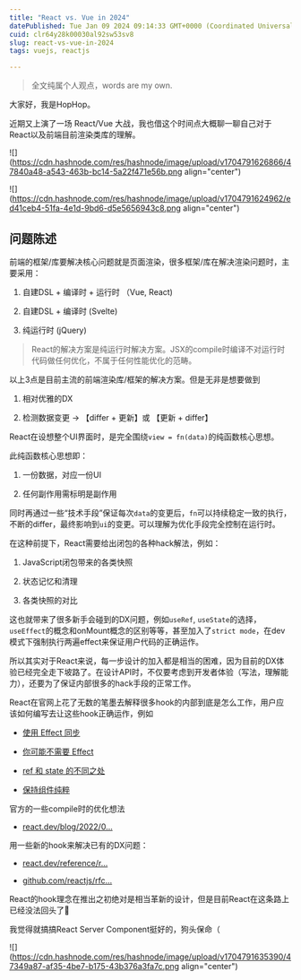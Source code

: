 ```yaml
---
title: "React vs. Vue in 2024"
datePublished: Tue Jan 09 2024 09:14:33 GMT+0000 (Coordinated Universal Time)
cuid: clr64y28k00030al92sw53sv8
slug: react-vs-vue-in-2024
tags: vuejs, reactjs

---
```


> 全文纯属个人观点，words are my own.

大家好，我是HopHop。

近期又上演了一场 React/Vue 大战，我也借这个时间点大概聊一聊自己对于React以及前端目前渲染类库的理解。

![](https://cdn.hashnode.com/res/hashnode/image/upload/v1704791626866/47840a48-a543-463b-bc14-5a22f471e56b.png align="center")

![](https://cdn.hashnode.com/res/hashnode/image/upload/v1704791624962/ed41ceb4-51fa-4e1d-9bd6-d5e5656943c8.png align="center")

## 问题陈述

前端的框架/库要解决核心问题就是页面渲染，很多框架/库在解决渲染问题时，主要采用：

1. 自建DSL + 编译时 + 运行时 （Vue, React)
    
2. 自建DSL + 编译时 (Svelte)
    
3. 纯运行时 (jQuery)
    

> React的解决方案是纯运行时解决方案。JSX的compile时编译不对运行时代码做任何优化，不属于任何性能优化的范畴。

以上3点是目前主流的前端渲染库/框架的解决方案。但是无非是想要做到

1. 相对优雅的DX
    
2. 检测数据变更 → 【differ + 更新】或 【更新 + differ】
    

React在设想整个UI界面时，是完全围绕`view = fn(data)`的纯函数核心思想。

此纯函数核心思想即：

1. 一份数据，对应一份UI
    
2. 任何副作用需标明是副作用
    

同时再通过一些“技术手段”保证每次`data`的变更后，`fn`可以持续稳定一致的执行，不断的differ，最终影响到`ui`的变更。可以理解为优化手段完全控制在运行时。

在这种前提下，React需要给出闭包的各种hack解法，例如：

1. JavaScript闭包带来的各类快照
    
2. 状态记忆和清理
    
3. 各类快照的对比
    

这也就带来了很多新手会碰到的DX问题，例如`useRef`, `useState`的选择，`useEffect`的概念和onMount概念的区别等等，甚至加入了`strict mode`，在dev模式下强制执行两遍effect来保证用户代码的正确运作。

所以其实对于React来说，每一步设计的加入都是相当的困难，因为目前的DX体验已经完全走下坡路了。在设计API时，不仅要考虑到开发者体验（写法，理解能力），还要为了保证内部很多的hack手段的正常工作。

React在官网上花了无数的笔墨去解释很多hook的内部到底是怎么工作，用户应该如何编写去让这些hook正确运作，例如

* [使用 Effect 同步](https://link.juejin.cn?target=https%3A%2F%2Fzh-hans.react.dev%2Flearn%2Fsynchronizing-with-effects)
    
* [你可能不需要 Effect](https://link.juejin.cn?target=https%3A%2F%2Fzh-hans.react.dev%2Flearn%2Fyou-might-not-need-an-effect)
    
* [ref 和 state 的不同之处](https://link.juejin.cn?target=https%3A%2F%2Fzh-hans.react.dev%2Flearn%2Freferencing-values-with-refs%23differences-between-refs-and-state)
    
* [保持组件纯粹](https://link.juejin.cn?target=https%3A%2F%2Fzh-hans.react.dev%2Flearn%2Fkeeping-components-pure)
    

官方的一些compile时的优化想法

* [react.dev/blog/2022/0…](https://link.juejin.cn?target=https%3A%2F%2Fzh-hans.react.dev%2Flearn%2Fsynchronizing-with-effects)
    

用一些新的hook来解决已有的DX问题：

* [react.dev/reference/r…](https://link.juejin.cn?target=https%3A%2F%2Fzh-hans.react.dev%2Flearn%2Fsynchronizing-with-effects)
    
* [github.com/reactjs/rfc…](https://link.juejin.cn?target=https%3A%2F%2Fzh-hans.react.dev%2Flearn%2Fsynchronizing-with-effects)
    

React的hook理念在推出之初绝对是相当革新的设计，但是目前React在这条路上已经没法回头了🥺

我觉得就搞搞React Server Component挺好的，狗头保命（

![](https://cdn.hashnode.com/res/hashnode/image/upload/v1704791635390/47349a87-af35-4be7-b175-43b376a3fa7c.png align="center")